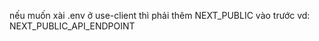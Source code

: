 nếu muốn xài .env ở use-client thì phải thêm NEXT_PUBLIC vào trước
vd:  NEXT_PUBLIC_API_ENDPOINT